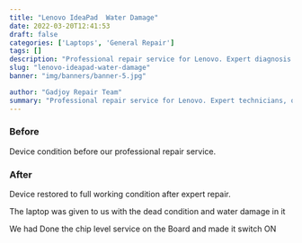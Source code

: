 ```yaml
---
title: "Lenovo IdeaPad  Water Damage"
date: 2022-03-20T12:41:53
draft: false
categories: ['Laptops', 'General Repair']
tags: []
description: "Professional repair service for Lenovo. Expert diagnosis and quality repairs in Bangalore."
slug: "lenovo-ideapad-water-damage"
banner: "img/banners/banner-5.jpg"

author: "Gadjoy Repair Team"
summary: "Professional repair service for Lenovo. Expert technicians, quality parts, warranty included."
---
```


### Before

Device condition before our professional repair service.

### After

Device restored to full working condition after expert repair.

The laptop was given to us with the dead condition and water damage in it

We had Done the chip level service on the Board and made it switch ON